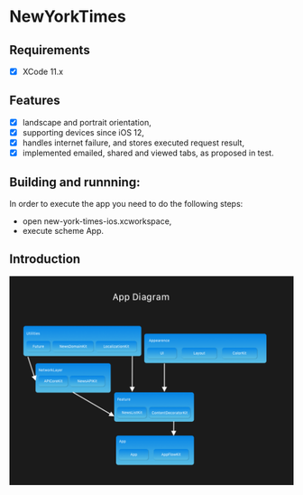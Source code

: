 # NewYorkTimes

## Requirements

- [x] XCode 11.x

## Features

- [x] landscape and portrait orientation,
- [x] supporting devices since iOS 12,
- [x] handles internet failure, and stores executed request result,
- [x] implemented emailed, shared and viewed tabs, as proposed in test.

## Building and runnning:

In order to execute the app you need to do the following steps:

- open new-york-times-ios.xcworkspace,
- execute scheme App.

## Introduction

![Image](resources/diagram.png)

